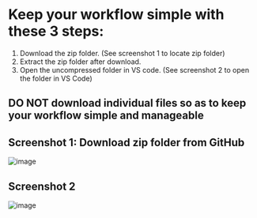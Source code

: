 # Keep your workflow simple with these 3 steps:

1. Download the zip folder. (See screenshot 1 to locate zip folder)
2. Extract the zip folder after download. 
3. Open the uncompressed folder in VS code. (See screenshot 2 to open the folder in VS Code)

## DO NOT download individual files so as to keep your workflow simple and manageable

## Screenshot 1: Download zip folder from GitHub
![image](https://user-images.githubusercontent.com/52624830/175456794-e745f94f-997b-49af-928a-f2a82a0cb742.png)

## Screenshot 2
![image](https://user-images.githubusercontent.com/52624830/175019921-a098ed8c-9133-426d-be3b-d67ebf8482e4.png)
